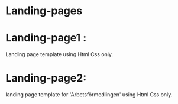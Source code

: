 # Landing-pages
# Landing-page1 :
Landing page template using Html Css only.
# Landing-page2:
landing page template for 'Arbetsförmedlingen' using Html Css only.
